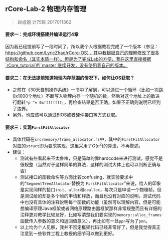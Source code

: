 ## rCore-Lab-2 物理内存管理

> 赵成钢 计75班 2017011362

#### 要求一：完成环境搭建并编译运行4章
因为我已经提前写了一段时间了，所以我个人根据教程完成了一个版本（参见：https://github.com/LyricZhao/rCore-OS），其中我根据自己的理解修改了很多结构和命名（其实本质一样）。但是为了完成Lab的方便，我在这里直接根据`rCore_tutorial`的`master`继续开发，没有使用我自己的版本。

#### 要求二：在无法提前知道物理内存范围的情况下，如何让OS获取？

- 之前在《30天自制操作系统》一书中了解到，可以通过一个循环（比如一次跳0x1000个地址）不断写入物理内存一个随机的数，然后对这个地址上的数进行翻转`*p ^= 0xffffffff;`，再检查结果是否正确，如果不正确则说明已经到了边界。
- 另外，也应该可以通过BIOS或者硬件接口等方式获取。

#### 要求三：实现`FirstFitAllocator`

- 具体代码在`src/memory/frame_allocator.rs`中，其中的`FirstFitAllocator`对应的`struct`即为要求实现，这里采用了$O(n^2)$的算法，不再赘述。
- 建议：
  - 测试有些看起来不太鲁棒，只是简单的靠hardcode来进行测试，感觉不是很规整（当然对于这样简单的算法，这样的测试大体上也可以判断正确与否）
  - 测试接口的函数命名等方面比较confusing，就实验要求中的“`SegmentTreeAllocator`替换为 `FirstFitAllocator`”来说，给人的印象是实现同样的接口`init`、`alloc`和`dealloc`，每次只是申请一个物理帧，但是测试给的却是多个帧的申请和释放，而且也没有对应的说明，测试代码中也没有具体的注释说明每个函数的功能（虽然可以理解内容，但是可能想编译原理Java框架或者网络原理路由器框架那样非常规整而且有详细的注释更对教学比较友好，比如写清楚我们要实现的`memory::alloc_frames`函数传入参数的意义和返回值意义），再比如有一处`ppn`写为了`pnn`。
  - 以上均为个人见解，我并不否定框架代码已经非常好了，但是我觉得真正注意到一些软件工程上教授的细节可以做到更好。